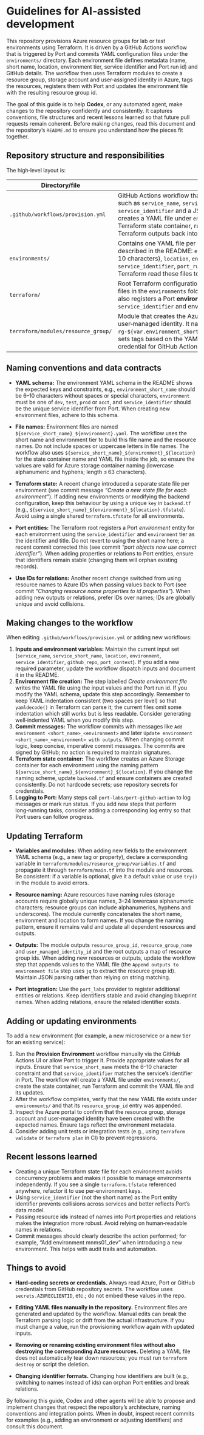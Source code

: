 # Guidelines for AI‐assisted development

This repository provisions Azure resource groups for lab or test environments using Terraform.  It is driven by a GitHub Actions workflow that is triggered by Port and commits YAML configuration files under the `environments/` directory.  Each environment file defines metadata (name, short name, location, environment tier, service identifier and Port run id) and GitHub details.  The workflow then uses Terraform modules to create a resource group, storage account and user‑assigned identity in Azure, tags the resources, registers them with Port and updates the environment file with the resulting resource group id.

The goal of this guide is to help **Codex**, or any automated agent, make changes to the repository confidently and consistently.  It captures conventions, file structures and recent lessons learned so that future pull requests remain coherent.  Before making changes, read this document and the repository’s `README.md` to ensure you understand how the pieces fit together.

## Repository structure and responsibilities

The high‑level layout is:

| Directory/file                      | Purpose                                                                                                                                                                                                                                                                                                                                                                                                                   |
| ----------------------------------- | ------------------------------------------------------------------------------------------------------------------------------------------------------------------------------------------------------------------------------------------------------------------------------------------------------------------------------------------------------------------------------------------------------------------------- |
| `.github/workflows/provision.yml`   | GitHub Actions workflow that provisions environments.  It accepts inputs such as `service_name`, `service_short_name`, `location`, `environment`, `service_identifier` and a JSON‑encoded `port_context`.  The workflow creates a YAML file under `environments/`, commits it, creates a dedicated Terraform state container, runs Terraform `init`/`plan`/`apply` and appends Terraform outputs back into the YAML file. |
| `environments/`                     | Contains one YAML file per environment.  These files follow the schema described in the README: `environment_name`, `environment_short_name` (6–10 characters), `location`, `environment` (dev/test/prod/acct), `service_identifier`, `port_run_id` and a `github` block.  Workflows and Terraform read these files to provision resources.                                                                               |
| `terraform/`                        | Root Terraform configuration.  It uses a local variable to read all YAML files in the `environments` folder and creates a `module` instance for each.  It also registers a Port **environment** entity for each environment using the `service_identifier` and environment tier.                                                                                                                                          |
| `terraform/modules/resource_group/` | Module that creates the Azure resource group, storage account and user‑managed identity.  It names resources using the pattern `rg-${var.environment_short_name}-${var.environment}-${var.location}`, sets tags based on the YAML properties and creates a federated credential for GitHub Actions.                                                                                                                       |

## Naming conventions and data contracts

* **YAML schema:** The environment YAML schema in the README shows the expected keys and constraints, e.g., `environment_short_name` should be 6–10 characters without spaces or special characters, `environment` must be one of `dev`, `test`, `prod` or `acct`, and `service_identifier` should be the unique service identifier from Port.  When creating new environment files, adhere to this schema.

* **File names:** Environment files are named `${service_short_name}_${environment}.yaml`.  The workflow uses the short name and environment tier to build this file name and the resource names.  Do not include spaces or uppercase letters in file names.  The workflow also uses `${service_short_name}_${environment}_${location}` for the state container name and YAML file inside the job, so ensure the values are valid for Azure storage container naming (lowercase alphanumeric and hyphens; length ≤ 63 characters).

* **Terraform state:** A recent change introduced a separate state file per environment (see commit message *“Create a new state file for each environment”*).  If adding new environments or modifying the backend configuration, keep this behaviour by using a unique `key` in `backend.tf` (e.g., `${service_short_name}_${environment}_${location}.tfstate`).  Avoid using a single shared `terraform.tfstate` for all environments.

* **Port entities:** The Terraform root registers a Port *environment* entity for each environment using the `service_identifier` and `environment` tier as the identifier and title.  Do not revert to using the short name here; a recent commit corrected this (see commit *“port objects now use correct identifier”*).  When adding properties or relations to Port entities, ensure that identifiers remain stable (changing them will orphan existing records).

* **Use IDs for relations:** Another recent change switched from using resource names to Azure IDs when passing values back to Port (see commit *“Changing resource name properties to id properties”*).  When adding new outputs or relations, prefer IDs over names; IDs are globally unique and avoid collisions.

## Making changes to the workflow

When editing `.github/workflows/provision.yml` or adding new workflows:

1. **Inputs and environment variables:** Maintain the current input set (`service_name`, `service_short_name`, `location`, `environment`, `service_identifier`, `github_repo`, `port_context`).  If you add a new required parameter, update the workflow dispatch inputs and document it in the README.
2. **Environment file creation:** The step labelled *Create environment file* writes the YAML file using the input values and the Port run id.  If you modify the YAML schema, update this step accordingly.  Remember to keep YAML indentation consistent (two spaces per level) so that `yamldecode()` in Terraform can parse it; the current files omit some indentation which still works but is less readable.  Consider generating well‑indented YAML when you modify this step.
3. **Commit messages:** The workflow commits with messages like `Add environment <short_name>_<environment>` and later `Update environment <short_name>_<environment> with outputs`.  When changing commit logic, keep concise, imperative commit messages.  The commits are signed by GitHub; no action is required to maintain signatures.
4. **Terraform state container:** The workflow creates an Azure Storage container for each environment using the naming pattern `${service_short_name}_${environment}_${location}`.  If you change the naming scheme, update `backend.tf` and ensure containers are created consistently.  Do not hardcode secrets; use repository secrets for credentials.
5. **Logging to Port:** Many steps call `port-labs/port-github-action` to log messages or mark run status.  If you add new steps that perform long‑running tasks, consider adding a corresponding log entry so that Port users can follow progress.

## Updating Terraform

* **Variables and modules:** When adding new fields to the environment YAML schema (e.g., a new tag or property), declare a corresponding variable in `terraform/modules/resource_group/variables.tf` and propagate it through `terraform/main.tf` into the module and resources.  Be consistent: if a variable is optional, give it a default value or use `try()` in the module to avoid errors.

* **Resource naming:** Azure resources have naming rules (storage accounts require globally unique names, 3–24 lowercase alphanumeric characters; resource groups can include alphanumerics, hyphens and underscores).  The module currently concatenates the short name, environment and location to form names.  If you change the naming pattern, ensure it remains valid and update all dependent resources and outputs.

* **Outputs:** The module outputs `resource_group_id`, `resource_group_name` and `user_managed_identity_id` and the root outputs a map of resource group ids.  When adding new resources or outputs, update the workflow step that appends values to the YAML file (the `Append outputs to environment file` step uses `jq` to extract the resource group id).  Maintain JSON parsing rather than relying on string matching.

* **Port integration:** Use the `port_labs` provider to register additional entities or relations.  Keep identifiers stable and avoid changing blueprint names.  When adding relations, ensure the related identifier exists.

## Adding or updating environments

To add a new environment (for example, a new microservice or a new tier for an existing service):

1. Run the **Provision Environment** workflow manually via the GitHub Actions UI or allow Port to trigger it.  Provide appropriate values for all inputs.  Ensure that `service_short_name` meets the 6–10 character constraint and that `service_identifier` matches the service’s identifier in Port.  The workflow will create a YAML file under `environments/`, create the state container, run Terraform and commit the YAML file and its updates.
2. After the workflow completes, verify that the new YAML file exists under `environments/` and that its `resource_group_id` entry was appended.
3. Inspect the Azure portal to confirm that the resource group, storage account and user‑managed identity have been created with the expected names.  Ensure tags reflect the environment metadata.
4. Consider adding unit tests or integration tests (e.g., using `terraform validate` or `terraform plan` in CI) to prevent regressions.

## Recent lessons learned

* Creating a unique Terraform state file for each environment avoids concurrency problems and makes it possible to manage environments independently.  If you see a single `terraform.tfstate` referenced anywhere, refactor it to use per‑environment keys.
* Using `service_identifier` (not the short name) as the Port entity identifier prevents collisions across services and better reflects Port’s data model.
* Passing resource **ids** instead of names into Port properties and relations makes the integration more robust.  Avoid relying on human‑readable names in relations.
* Commit messages should clearly describe the action performed; for example, “Add environment mnms01\_dev” when introducing a new environment.  This helps with audit trails and automation.

## Things to avoid

* **Hard‑coding secrets or credentials.** Always read Azure, Port or GitHub credentials from GitHub repository secrets.  The workflow uses `secrets.AZURECLIENTID`, etc.; do not embed these values in the repo.

* **Editing YAML files manually in the repository.** Environment files are generated and updated by the workflow.  Manual edits can break the Terraform parsing logic or drift from the actual infrastructure.  If you must change a value, run the provisioning workflow again with updated inputs.

* **Removing or renaming existing environment files without also destroying the corresponding Azure resources.** Deleting a YAML file does not automatically tear down resources; you must run `terraform destroy` or script the deletion.

* **Changing identifier formats.** Changing how identifiers are built (e.g., switching to names instead of ids) can orphan Port entities and break relations.

By following this guide, Codex and other agents will be able to propose and implement changes that respect the repository’s architecture, naming conventions and integration points.  When in doubt, inspect recent commits for examples (e.g., adding an environment or adjusting identifiers) and consult this document.
